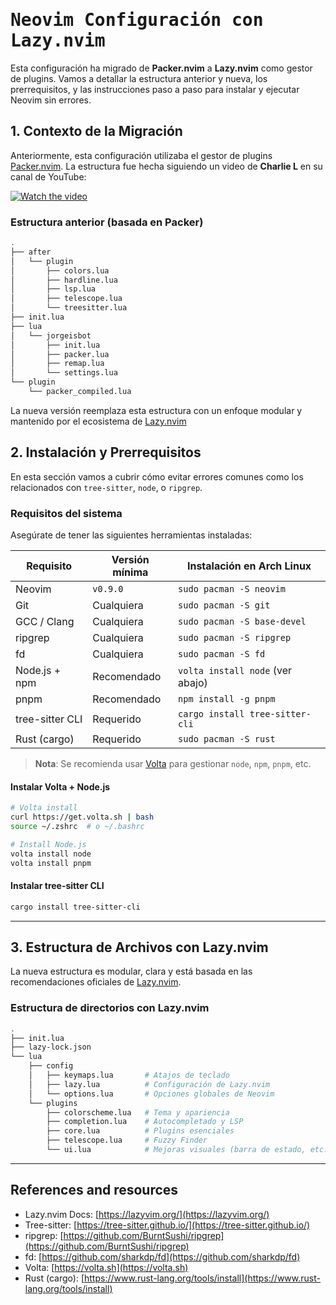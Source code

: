 # <samp>Neovim Configuración con Lazy.nvim</samp>

Esta configuración ha migrado de **Packer.nvim** a **Lazy.nvim** como 
gestor de plugins. Vamos a detallar la estructura anterior y nueva, los 
prerrequisitos, y las instrucciones paso a paso para instalar y 
ejecutar Neovim sin errores.

## 1. Contexto de la Migración

Anteriormente, esta configuración utilizaba el gestor de plugins 
[Packer.nvim](https://github.com/wbthomason/packer.nvim). La 
estructura fue hecha siguiendo un video de **Charlie L** en su canal 
de YouTube:

[![Watch the video](https://img.youtube.com/vi/Y2iqRZ4EYbk/0.jpg)](https://www.youtube.com/watch?v=Y2iqRZ4EYbk)

### Estructura anterior (basada en Packer)

```zsh
.
├── after
│   └── plugin
│       ├── colors.lua
│       ├── hardline.lua
│       ├── lsp.lua
│       ├── telescope.lua
│       └── treesitter.lua
├── init.lua
├── lua
│   └── jorgeisbot
│       ├── init.lua
│       ├── packer.lua
│       ├── remap.lua
│       └── settings.lua
└── plugin
    └── packer_compiled.lua
```

La nueva versión reemplaza esta estructura con un enfoque modular y 
mantenido por el ecosistema de 
[Lazy.nvim](https://lazy.folke.io/installation)

## 2. Instalación y Prerrequisitos

En esta sección vamos a cubrir cómo evitar errores comunes como los 
relacionados con `tree-sitter`, `node`, o `ripgrep`.

### Requisitos del sistema

Asegúrate de tener las siguientes herramientas instaladas:

| Requisito       | Versión mínima | Instalación en Arch Linux           |
| --------------- | -------------- | ----------------------------------- |
| Neovim          | `v0.9.0`       | `sudo pacman -S neovim`             |
| Git             | Cualquiera     | `sudo pacman -S git`                |
| GCC / Clang     | Cualquiera     | `sudo pacman -S base-devel`         |
| ripgrep         | Cualquiera     | `sudo pacman -S ripgrep`            |
| fd              | Cualquiera     | `sudo pacman -S fd`                 |
| Node.js + npm   | Recomendado    | `volta install node` (ver abajo)    |
| pnpm            | Recomendado    | `npm install -g pnpm`               |
| tree-sitter CLI | Requerido      | `cargo install tree-sitter-cli`     |
| Rust (cargo)    | Requerido      | `sudo pacman -S rust`               |

> **Nota**: Se recomienda usar [Volta](https://volta.sh) para gestionar 
`node`, `npm`, `pnpm`, etc.

#### Instalar Volta + Node.js

```zsh
# Volta install
curl https://get.volta.sh | bash
source ~/.zshrc  # o ~/.bashrc

# Install Node.js
volta install node
volta install pnpm
```

#### Instalar tree-sitter CLI

```zsh
cargo install tree-sitter-cli
```

---

## 3. Estructura de Archivos con Lazy.nvim

La nueva estructura es modular, clara y está basada en las 
recomendaciones oficiales de [Lazy.nvim](https://lazyvim.org/).

### Estructura de directorios con Lazy.nvim

```zsh
.
├── init.lua
├── lazy-lock.json
└── lua
    ├── config
    │   ├── keymaps.lua       # Atajos de teclado
    │   ├── lazy.lua          # Configuración de Lazy.nvim
    │   └── options.lua       # Opciones globales de Neovim
    └── plugins
        ├── colorscheme.lua   # Tema y apariencia
        ├── completion.lua    # Autocompletado y LSP
        ├── core.lua          # Plugins esenciales
        ├── telescope.lua     # Fuzzy Finder
        └── ui.lua            # Mejoras visuales (barra de estado, etc.)
```

---

## References and resources

* Lazy.nvim Docs: [https://lazyvim.org/](https://lazyvim.org/)
* Tree-sitter: [https://tree-sitter.github.io/](https://tree-sitter.github.io/)
* ripgrep: [https://github.com/BurntSushi/ripgrep](https://github.com/BurntSushi/ripgrep)
* fd: [https://github.com/sharkdp/fd](https://github.com/sharkdp/fd)
* Volta: [https://volta.sh](https://volta.sh)
* Rust (cargo): [https://www.rust-lang.org/tools/install](https://www.rust-lang.org/tools/install)

